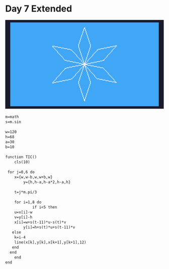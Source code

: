 # Day 7 Extended
![A white snowflake make from six diamonds on a light blue background](./day07extended.gif)

```
m=math
s=m.sin

w=120
h=68
a=30
b=10

function TIC()
	cls(10)

 for j=0,6 do
 	x={w,w-b,w,w+b,w}
		y={h,h-a,h-a*2,h-a,h}
 
 	t=j*m.pi/3  
 
 	for i=1,8 do
			if i<5 then
   	u=x[i]-w
   	v=y[i]-h
   	x[i]=w+s(t-11)*u-s(t)*v
  		y[i]=h+s(t)*u+s(t-11)*v
   else
   	k=i-4
   	line(x[k],y[k],x[k+1],y[k+1],12)
   end
  end
	end
end
```

